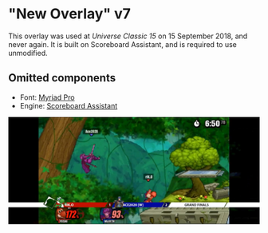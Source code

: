 # "New Overlay" v7
This overlay was used at *Universe Classic 15* on 15 September 2018, and never again. It is built on Scoreboard Assistant, and is required to use unmodified.

## Omitted components
- Font: [Myriad Pro](https://fonts.adobe.com/fonts/myriad)
- Engine: [Scoreboard Assistant](https://obsproject.com/forum/resources/scoreboard-assistant.112/)

![New Overlay v7 Screenshot](ss.jpg)
